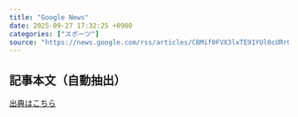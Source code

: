 ```yaml
---
title: "Google News"
date: 2025-09-27 17:32:25 +0900
categories: ["スポーツ"]
source: "https://news.google.com/rss/articles/CBMif0FVX3lxTE91YUl0cURrQWtiN0xrNHNSSkFqZWl5c0Q0dFRpXzNsTHo3TkNJUDhKMWFzOEdwTERnSFloaGFPYjRwbnFPNnI5Tlhyck5qbnF0RDliV0VIWVdSRW1RQ1JwTExpWW5IWkxkMXZheUVYNzROTFNuTmJRbHlUaUlXbzg?oc=5"
---
```


## 記事本文（自動抽出）
<body class="y0K44d EA71Tc" id="readabilityBody"></body>

[出典はこちら](https://news.google.com/rss/articles/CBMif0FVX3lxTE91YUl0cURrQWtiN0xrNHNSSkFqZWl5c0Q0dFRpXzNsTHo3TkNJUDhKMWFzOEdwTERnSFloaGFPYjRwbnFPNnI5Tlhyck5qbnF0RDliV0VIWVdSRW1RQ1JwTExpWW5IWkxkMXZheUVYNzROTFNuTmJRbHlUaUlXbzg?oc=5)

